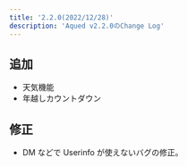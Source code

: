 ```yaml
---
title: '2.2.0(2022/12/28)'
description: 'Aqued v2.2.0のChange Log'
---
```


## 追加

- 天気機能
- 年越しカウントダウン

## 修正

- DM などで Userinfo が使えないバグの修正。
